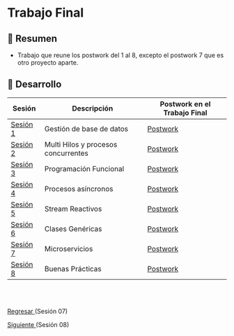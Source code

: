 # Trabajo Final

## 🎩 Resumen

- Trabajo que reune los postwork del 1 al 8, excepto el postwork 7 que es otro proyecto aparte.

## 🚀 Desarrollo

| Sesión                | Descripción                                                       |Postwork en el Trabajo Final|
|-----------------------|-------------------------------------------------------------------|---------|
| [Sesión 1](./Sesion1) | Gestión de base de datos|[Postwork](./TrabajoFinal/src/main/java/org/bedu/postwork/javase2project/model)|
| [Sesión 2](./Sesion2) | Multi Hilos y procesos concurrentes |[Postwork](./TrabajoFinal/src/main/java/org/bedu/postwork/javase2project/multithreading)|
| [Sesión 3](./Sesion3) | Programación Funcional |[Postwork](./TrabajoFinal/src/main/java/org/bedu/postwork/javase2project/tools)|
| [Sesión 4](./Sesion4) | Procesos asíncronos |[Postwork](./TrabajoFinal/src/main/java/org/bedu/postwork/javase2project/async)|
| [Sesión 5](./Sesion5) |Stream Reactivos |[Postwork](./TrabajoFinal/src/main/java/org/bedu/postwork/javase2project/reactive)|
| [Sesión 6](./Sesion6) |Clases Genéricas |[Postwork](./TrabajoFinal/src/main/java/org/bedu/postwork/javase2project/tools)|
| [Sesión 7](./Sesion7) |Microservicios |[Postwork](./Sesión7/work/Postwork)|
| [Sesión 8](./Sesion8) |Buenas Prácticas |[Postwork](./TrabajoFinal/src/main/java/org/bedu/postwork/javase2project/)|


<br/>
<br/>

[Regresar ](../Readme.md)(Sesión 07)

[Siguiente ](../../Sesion-08/Readme.md)(Sesión 08)
